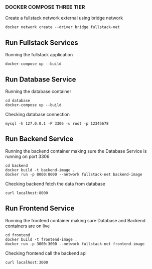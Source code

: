 

### DOCKER COMPOSE THREE TIER
Create a fullstack network external using bridge network 

```
docker network create --driver bridge fullstack-net 
```

## Run Fullstack Services
Running the fullstack application
```
docker-compose up --build
```


## Run Database Service 
Running the database container
```
cd database
docker-compose up --build
```
Checking database connection
```
mysql -h 127.0.0.1 -P 3306 -u root -p 12345678
```

## Run Backend Service
Running the backend container making sure the Database Service is running on port 3306
```
cd backend
docker build -t backend-image .
docker run -p 8000:8000 --network fullstack-net backend-image  
```

Checking backend fetch the data from database
```
curl localhost:8000
```

## Run Frontend Service
Running the frontend container making sure Database and Backend containers are on live
```
cd frontend
docker build -t frontend-image .
docker run -p 3000:3000 --network fullstack-net frontend-image  
```

Checking frontend call the backend api
```
curl localhost:3000
```
